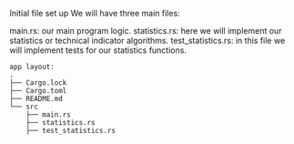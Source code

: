 Initial file set up
We will have three main files:

main.rs: our main program logic.
statistics.rs: here we will implement our statistics or technical indicator algorithms.
test_statistics.rs: in this file we will implement tests for our statistics functions.

```
app layout:
.
├── Cargo.lock
├── Cargo.toml
├── README.md
└── src
    ├── main.rs
    ├── statistics.rs
    ├── test_statistics.rs
```
